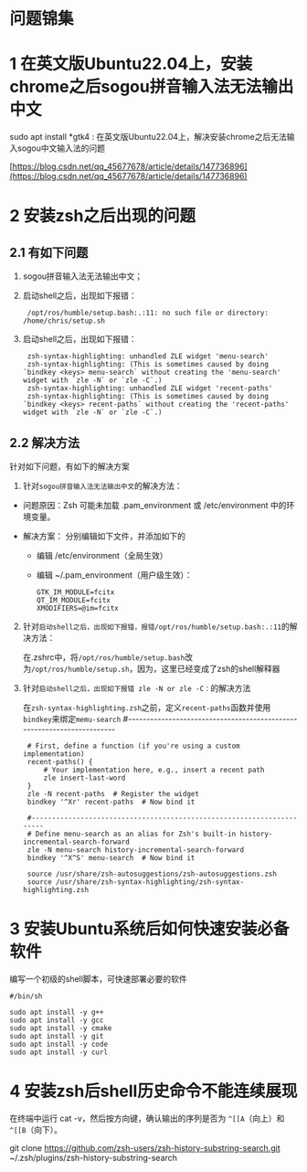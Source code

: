 # 问题锦集

# 1 在英文版Ubuntu22.04上，安装chrome之后sogou拼音输入法无法输出中文

sudo apt install *gtk4 : 在英文版Ubuntu22.04上，解决安装chrome之后无法输入sogou中文输入法的问题


[https://blog.csdn.net/qq_45677678/article/details/147736896](https://blog.csdn.net/qq_45677678/article/details/147736896)


# 2 安装zsh之后出现的问题

## 2.1 有如下问题

1. sogou拼音输入法无法输出中文；
2. 启动shell之后，出现如下报错：

        /opt/ros/humble/setup.bash:.:11: no such file or directory: /home/chris/setup.sh

3. 启动shell之后，出现如下报错：

        zsh-syntax-highlighting: unhandled ZLE widget 'menu-search'
        zsh-syntax-highlighting: (This is sometimes caused by doing `bindkey <keys> menu-search` without creating the 'menu-search' widget with `zle -N` or `zle -C`.)
        zsh-syntax-highlighting: unhandled ZLE widget 'recent-paths'
        zsh-syntax-highlighting: (This is sometimes caused by doing `bindkey <keys> recent-paths` without creating the 'recent-paths' widget with `zle -N` or `zle -C`.)

## 2.2 解决方法

针对如下问题，有如下的解决方案

1. 针对`sogou拼音输入法无法输出中文`的解决方法：

- 问题原因：Zsh 可能未加载 .pam_environment 或 /etc/environment 中的环境变量。
- 解决方案： 分别编辑如下文件，并添加如下的

  - 编辑 /etc/environment（全局生效）
  - 编辑 ~/.pam_environment（用户级生效）：

        GTK_IM_MODULE=fcitx
        QT_IM_MODULE=fcitx
        XMODIFIERS=@im=fcitx

2. 针对`启动shell之后，出现如下报错，报错/opt/ros/humble/setup.bash:.:11`的解决方法：

    在.zshrc中，将`/opt/ros/humble/setup.bash`改为`/opt/ros/humble/setup.sh`，因为，这里已经变成了zsh的shell解释器

3. 针对`启动shell之后，出现如下报错 zle -N or zle -C：`的解决方法

    在`zsh-syntax-highlighting.zsh`之前，定义`recent-paths`函数并使用`bindkey`来绑定`memu-search`
        #-----------------------------------------------------------------------

        # First, define a function (if you're using a custom implementation)
        recent-paths() {
            # Your implementation here, e.g., insert a recent path
            zle insert-last-word
        }
        zle -N recent-paths  # Register the widget
        bindkey '^Xr' recent-paths  # Now bind it

        #----------------------------------------------------------------------
        # Define menu-search as an alias for Zsh's built-in history-incremental-search-forward
        zle -N menu-search history-incremental-search-forward
        bindkey '^X^S' menu-search  # Now bind it

        source /usr/share/zsh-autosuggestions/zsh-autosuggestions.zsh
        source /usr/share/zsh-syntax-highlighting/zsh-syntax-highlighting.zsh



# 3 安装Ubuntu系统后如何快速安装必备软件

编写一个初级的shell脚本，可快速部署必要的软件


    #/bin/sh

    sudo apt install -y g++
    sudo apt install -y gcc
    sudo apt install -y cmake
    sudo apt install -y git
    sudo apt install -y code 
    sudo apt install -y curl

# 4 安装zsh后shell历史命令不能连续展现

在终端中运行 cat -v，然后按方向键，确认输出的序列是否为 `^[[A`（向上）和 `^[[B`（向下）。

git clone https://github.com/zsh-users/zsh-history-substring-search.git ~/.zsh/plugins/zsh-history-substring-search